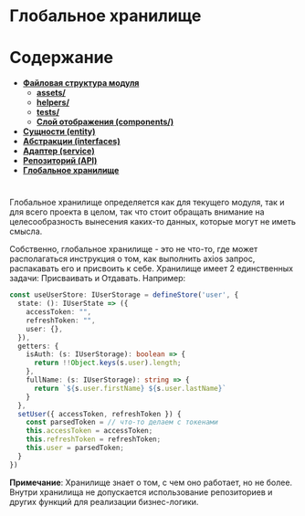 # **Глобальное хранилище**

# **Содержание**

- [**Файловая структура модуля**](structure.md)
  - [**assets/**](assets.md)
  - [**helpers/**](helpers.md)
  - [**tests/**](tests.md)
  - [**Слой отображения (components/)**](component.md)
- [**Сущности (entity)**](entity.md)
- [**Абстракции (interfaces)**](interfaces.md)
- [**Адаптер (service)**](service.md)
- [**Репозиторий (API)**](api.md)
- [**Глобальное хранилище**](store.md)

#

Глобальное хранилище определяется как для текущего модуля, так и для всего проекта в целом, так что стоит обращать внимание на целесообразность вынесения каких-то данных, которые могут не иметь смысла.

Собственно, глобальное хранилище - это не что-то, где может располагаться инструкция о том, как выполнить axios запрос, распакавать его и присвоить к себе. Хранилище имеет 2 единственных задачи: Присваивать и Отдавать. Например:

```typescript
const useUserStore: IUserStorage = defineStore('user', {
  state: (): IUserState => ({
    accessToken: "",
    refreshToken: "",
    user: {},
  }),
  getters: {
    isAuth: (s: IUserStorage): boolean => {
      return !!Object.keys(s.user).length;
    },
    fullName: (s: IUserStorage): string => {
      return `${s.user.firstName} ${s.user.lastName}`
    }
  },
  setUser({ accessToken, refreshToken }) {
    const parsedToken = // что-то делаем с токенами
    this.accessToken = accessToken;
    this.refreshToken = refreshToken;
    this.user = parsedToken;
  }
})
```

>
  **Примечание**:
  Хранилище знает о том, с чем оно работает, но не более. Внутри хранилища не допускается использование репозиториев и других функций для реализации бизнес-логики.
>